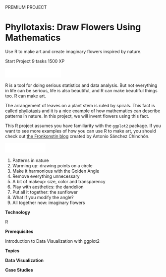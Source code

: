 PREMIUM PROJECT
# Phyllotaxis: Draw Flowers Using Mathematics

Use R to make art and create imaginary flowers inspired by nature.

Start Project
9 tasks
1500 XP

<img src="style-project-description.svg" width="180" height="30" alt="css-in-readme">

R is a tool for doing serious statistics and data analysis. But not everything in life can be serious, life is also beautiful, and R can make beautiful things too. R can make art.

The arrangement of leaves on a plant stem is ruled by spirals. This fact is called [phyllotaxis](https://en.wikipedia.org/wiki/Phyllotaxis) and it is a nice example of how mathematics can describe patterns in nature. In this project, we will invent flowers using this fact.

This R project assumes you have familiarity with the `ggplot2` package. If you want to see more examples of how you can use R to make art, you should check out [the Fronkonstin blog](https://fronkonstin.com/) created by Antonio Sánchez Chinchón.

<img src="style-project-tasks.svg" width="130" height="30" alt="css-in-readme">

1. Patterns in nature
2. Warming up: drawing points on a circle
3. Make it harmonious with the Golden Angle
4. Remove everything unnecessary
5. A bit of makeup: size, color and transparency
6. Play with aesthetics: the dandelion
7. Put all it together: the sunflower
8. What if you modify the angle?
9. All together now: imaginary flowers

**Technology**

R

**Prerequisites**

Introduction to Data Visualization with ggplot2

**Topics**

**Data Visualization**

**Case Studies**
